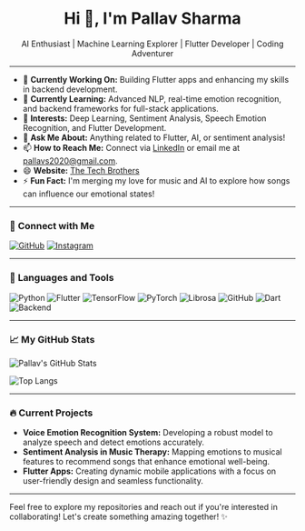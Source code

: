 <h1 align="center">Hi 👋, I'm Pallav Sharma</h1>

<p align="center">
  AI Enthusiast | Machine Learning Explorer | Flutter Developer | Coding Adventurer
</p>

---

- 🔭 **Currently Working On:** Building Flutter apps and enhancing my skills in backend development.
- 🌱 **Currently Learning:** Advanced NLP, real-time emotion recognition, and backend frameworks for full-stack applications.
- 👀 **Interests:** Deep Learning, Sentiment Analysis, Speech Emotion Recognition, and Flutter Development.
- 💬 **Ask Me About:** Anything related to Flutter, AI, or sentiment analysis!
- 📫 **How to Reach Me:** Connect via [LinkedIn](https://www.linkedin.com/in/pallav-sharma/) or email me at pallavs2020@gmail.com.
- 😄 **Website:** [The Tech Brothers](https://thetechbrothers.net)
- ⚡ **Fun Fact:** I'm merging my love for music and AI to explore how songs can influence our emotional states!

---

### 🔗 **Connect with Me**

[![GitHub](https://img.shields.io/badge/GitHub-181717?style=for-the-badge&logo=github&logoColor=white)](https://github.com/pallav110)
[![Instagram](https://img.shields.io/badge/Instagram-E4405F?style=for-the-badge&logo=instagram&logoColor=white)](https://www.instagram.com/yourprofile)

---

### 🔧 **Languages and Tools**

![Python](https://img.shields.io/badge/Python-3776AB?style=for-the-badge&logo=python&logoColor=white)
![Flutter](https://img.shields.io/badge/Flutter-02569B?style=for-the-badge&logo=flutter&logoColor=white)
![TensorFlow](https://img.shields.io/badge/TensorFlow-FF6F00?style=for-the-badge&logo=tensorflow&logoColor=white)
![PyTorch](https://img.shields.io/badge/PyTorch-EE4C2C?style=for-the-badge&logo=pytorch&logoColor=white)
![Librosa](https://img.shields.io/badge/Librosa-8A4F7D?style=for-the-badge&logo=librosa&logoColor=white)
![GitHub](https://img.shields.io/badge/GitHub-181717?style=for-the-badge&logo=github&logoColor=white)
![Dart](https://img.shields.io/badge/Dart-0175C2?style=for-the-badge&logo=dart&logoColor=white)
![Backend](https://img.shields.io/badge/Backend-FF6F00?style=for-the-badge&logo=node.js&logoColor=white)

---

### 📈 **My GitHub Stats**

![Pallav's GitHub Stats](https://github-readme-stats.vercel.app/api?username=pallav110&show_icons=true&theme=radical)

![Top Langs](https://github-readme-stats.vercel.app/api/top-langs/?username=pallav110&layout=compact&theme=radical)

---

### 🔥 **Current Projects**

- **Voice Emotion Recognition System:** Developing a robust model to analyze speech and detect emotions accurately.
- **Sentiment Analysis in Music Therapy:** Mapping emotions to musical features to recommend songs that enhance emotional well-being.
- **Flutter Apps:** Creating dynamic mobile applications with a focus on user-friendly design and seamless functionality.

---

Feel free to explore my repositories and reach out if you're interested in collaborating! Let's create something amazing together! ✨
